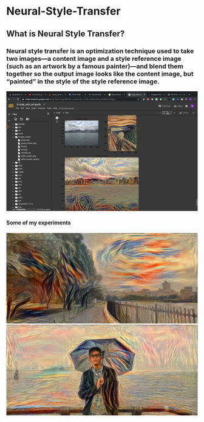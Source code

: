 # Neural-Style-Transfer
<h2>What is Neural Style Transfer?</h2>
<h3>Neural style transfer is an optimization technique used to take two images—a content image and a style reference image (such as an artwork by a famous painter)—and blend them together so the output image looks like the content image, but “painted” in the style of the style reference image.</h3>

<img src='Screenshot 2020-09-15 at 1.24.31 AM.png' width=800>

<h4>Some of my experiments </h4>
<img src='ny_landscape.png' width=800>
<img src='selfie_scream.png' width=800>

